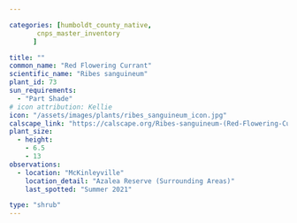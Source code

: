 ```yaml
---

categories: [humboldt_county_native,
       cnps_master_inventory
      ]

title: ""
common_name: "Red Flowering Currant"
scientific_name: "Ribes sanguineum"
plant_id: 73
sun_requirements:
  - "Part Shade"
# icon attribution: Kellie 
icon: "/assets/images/plants/ribes_sanguineum_icon.jpg"
calscape_link: "https://calscape.org/Ribes-sanguineum-(Red-Flowering-Currant)"
plant_size:
  - height: 
    - 6.5
    - 13
observations: 
  - location: "McKinleyville"
    location_detail: "Azalea Reserve (Surrounding Areas)"
    last_spotted: "Summer 2021"

type: "shrub"
---
```


